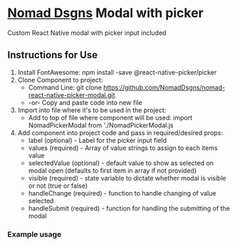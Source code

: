 # [Nomad Dsgns](https://www.nomaddsgns.com) Modal with picker #
Custom React Native modal with picker input included

## Instructions for Use ##
1. Install FontAwesome: npm install -save @react-native-picker/picker
2. Clone Component to project:
    - Command Line: git clone https://github.com/NomadDsgns/nomad-react-native-picker-modal.git
    - -or- Copy and paste code into new file
3. Import into file where it's to be used in the project:
    - Add to top of file where component will be used: import NomadPickerModal from './NomadPickerModal.js
4. Add component into project code and pass in required/desired props:
    - label (optional) - Label for the picker input field
    - values (required) - Array of value strings to assign to each items value
    - selectedValue (optional) - default value to show as selected on modal open (defaults to first item in array if not provided)
    - visible (required) - state variable to dictate whether modal is visible or not (true or false)
    - handleChange (required) - function to handle changing of value selected
    - handleSubmit (required) - function for handling the submitting of the modal


### Example usage ###

```

```
